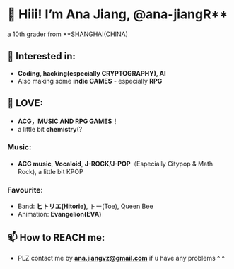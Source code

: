 # 👋 Hiii! I’m **Ana Jiang**, @ana-jiangR**

a 10th grader from **SHANGHAI(CHINA)
## 👀 Interested in:
   - **Coding, hacking(especially CRYPTOGRAPHY), AI**
   - Also making some **indie GAMES** - especially **RPG**

## 💞️ LOVE: 
   - **ACG，MUSIC AND RPG GAMES！**
   - a little bit **chemistry**(?
   
   ### Music:
   - **ACG music**, **Vocaloid**, **J-ROCK/J-POP**（Especially Citypop & Math Rock), a little bit KPOP
       
   ### Favourite:
   - Band: **ヒトリエ(Hitorie)**, トー(Toe), Queen Bee
   - Animation: **Evangelion(EVA)**
       
## 📫 How to REACH me: 
   - PLZ contact me by **ana.jiangvz@gmail.com** if u have any problems ^ ^

<!---
ana-jiangR/ana-jiangR is a ✨ special ✨ repository because its `README.md` (this file) appears on your GitHub profile !. 
You can click the Preview link to take a look at your changes.
--->
